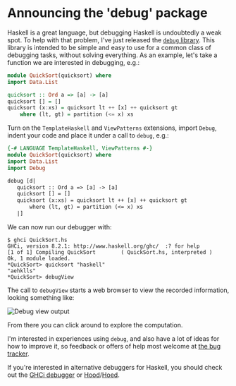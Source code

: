 # Announcing the 'debug' package

Haskell is a great language, but debugging Haskell is undoubtedly a weak spot. To help with that problem, I've just released the [`debug` library](https://hackage.haskell.org/package/debug). This library is intended to be simple and easy to use for a common class of debugging tasks, without solving everything. As an example, let's take a function we are interested in debugging, e.g.:

```haskell
module QuickSort(quicksort) where
import Data.List

quicksort :: Ord a => [a] -> [a]
quicksort [] = []
quicksort (x:xs) = quicksort lt ++ [x] ++ quicksort gt
    where (lt, gt) = partition (<= x) xs
```

Turn on the `TemplateHaskell` and `ViewPatterns` extensions, import `Debug`, indent your code and place it under a call to `debug`, e.g.:

```haskell
{-# LANGUAGE TemplateHaskell, ViewPatterns #-}
module QuickSort(quicksort) where
import Data.List
import Debug

debug [d|
   quicksort :: Ord a => [a] -> [a]
   quicksort [] = []
   quicksort (x:xs) = quicksort lt ++ [x] ++ quicksort gt
       where (lt, gt) = partition (<= x) xs
   |]
```

We can now run our debugger with:

```console
$ ghci QuickSort.hs
GHCi, version 8.2.1: http://www.haskell.org/ghc/  :? for help
[1 of 1] Compiling QuickSort        ( QuickSort.hs, interpreted )
Ok, 1 module loaded.
*QuickSort> quicksort "haskell"
"aehklls"
*QuickSort> debugView
```

The call to `debugView` starts a web browser to view the recorded information, looking something like:

![Debug view output](debug.png)

From there you can click around to explore the computation.

I'm interested in experiences using `debug`, and also have a lot of ideas for how to improve it, so feedback or offers of help most welcome at [the bug tracker](https://github.com/ndmitchell/debug/issues).

If you're interested in alternative debuggers for Haskell, you should check out the [GHCi debugger](https://downloads.haskell.org/~ghc/latest/docs/html/users_guide/ghci.html#the-ghci-debugger) or [Hood](https://hackage.haskell.org/package/hood)/[Hoed](https://hackage.haskell.org/package/Hoed).

